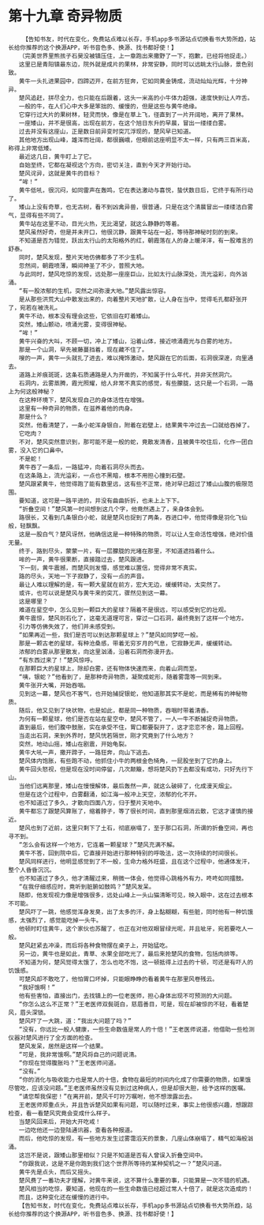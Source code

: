 # 第十九章 奇异物质
        【告知书友，时代在变化，免费站点难以长存，手机app多书源站点切换看书大势所趋，站长给你推荐的这个换源APP，听书音色多、换源、找书都好使！】
       （完美世界里熊孩子石昊没被镇压住，上一章跑出来撒野了一下，抱歉，已经将他捉走。）
       这里已是青阳镇最东边，院外就是成片的果林，非常安静，同时可以远眺太行山脉，景色别致。
       黄牛一头扎进果园中，四蹄迈开，在前方狂奔，它如同黄金铸成，流动灿灿光辉，十分神异。
       楚风追赶，拼尽全力，也只能在后跟着，这头一米高的小牛体力超强，速度快到让人咋舌。
       一般的牛，在人们心中大多是笨拙的、缓慢的，但是这些与黄牛绝缘。
       它穿行过大片的果树林，轻灵而快，像是在草上飞，径直到了一片开阔地，离开了果林。
       一座矮山，并不是很高，出现在前方，在这个旭日东升的早晨，冒出一缕缕白雾。
       过去并没有这座山，正是数日前异变时突兀浮现的，楚风早已知道。
       其他地方出现山峰，雄浑而壮阔，都很巍峨，但眼前这座明显不太一样，只有两三百米高，称得上非常低矮。
       最近这几日，黄牛盯上了它。
       自始至终，它都在凝视这个方向，密切关注，直到今天才开始行动。
       楚风诧异，这就是黄牛的目标？
       “哞！”
       黄牛低吼，很沉闷，如同雷声在轰鸣，它在表达激动与喜悦，蛰伏数日后，它终于有所行动了。
       矮山上没有奇草，也无古树，看不到凶禽异兽，很普通，只是在这个清晨冒出一缕缕洁白雾气，显得有些不同了。
       黄牛站在这里不动，目光火热，无比渴望，就这么静静的等着。
       楚风虽然好奇，但是并未开口，他很沉静，跟黄牛站在一起，等待那神秘时刻的到来。
       不知道是否为错觉，跃出太行山的太阳格外的红，朝霞落在人的身上暖洋洋，有一股难言的舒泰。
       同时，楚风发现，整片天地仿佛都多了不少生机。
       忽然间，朝霞喷薄，瞬间神圣了不少，普照大地。
       与此同时，楚风吃惊的发现，远处那一座座巨山，比如太行山脉深处，流光溢彩，向外汹涌。
       “有一股浓郁的生机，突然之间弥漫大地。”楚风露出惊容。
       是从那些洪荒大山中散发出来的，向着整片天地扩散，让人身在当中，觉得毛孔都舒张开了，宛若在被洗礼。
       黄牛不动，根本没有理会这些，它依旧在盯着矮山。
       突然，矮山颤动，喷涌光雾，变得很神秘。
       “哞！”
       黄牛兴奋的大叫，不顾一切，冲上了矮山，沿着山体，接近喷涌霞光与白雾的地方。
       那是一个山洞，早先被藤蔓挡着，现在藏不住了。
       嗖的一声，黄牛一头就扎了进去，难以掩饰激动，楚风跟在它的后面，石洞很深邃，向里通去。
       道路上斧痕斑斑，这条石质通路是人为开凿的，不知属于什么年代，并非天然洞穴。
       石洞内，云雾蒸腾，霞光照耀，给人非常不真实的感觉，有些朦胧，这只是一个石洞，一路上为何这般神秘？
       在这种环境下，楚风发现自己的身体活性在增强。
       这里有一种奇异的物质，在滋养着他的肉身。
       那是什么？
       突然，他看清楚了，一条小蛇浑身银白，附着在岩壁上，结果黄牛冲过去一口就给吞掉了。
       它吃肉？
       不对，楚风突然意识到，那可能不是一般的蛇，竟散发清香，且被黄牛咬住后，化作一团白雾，没入它的口鼻中。
       不是蛇！
       黄牛吞了一条后，一路猛冲，向着石洞尽头而去。
       在这条路上，流光溢彩，一点也不黑暗，根本不用担心撞到石壁。
       楚风跟紧黄牛，他觉得跑了能有数里远，这有些不正常，绝对早已超过了矮山山腹的极限范围。
       要知道，这可是一路平进的，并没有曲曲折折，也未上上下下。
       “折叠空间！”楚风第一时间想到这几个字，他竟然遇上了，亲身体会到。
       路很长，又看到几条银白小蛇，就是楚风也捉到了两条，吞进口中，他觉得像是羽化飞仙般，轻飘飘。
       这是一股白气？楚风讶然，他确信这是一种特殊的物质，可以让人生命活性增强，绝对价值无量。
       终于，路到尽头，蒙蒙一片，有一层朦胧的光堵在那里，不知道遮挡着什么。
       哞的一声，黄牛很果断，直接踏过去，楚风跟进。
       下一刻，黄牛震撼，而楚风则发懵，感觉难以置信，觉得非常不真实。
       路的尽头，天地一下子寂静了，没有一点的声音。
       最让人难以理解的是，有一颗大星就在前方，宏大无边，缓缓转动，太突然了。
       或许，也可以说是楚风与黄牛来的突兀，骤然见到这一幕。
       这是哪里？
       难道在星空中，怎么见到一颗巨大的星球？隔着不是很远，可以感受到它的壮观。
       黄牛震惊，楚风则石化了，这毫无道理可言，穿过一口石洞，最终竟到了这样一个地方。
       引力等仿佛失效了，他们并未感受到。
       “如果再近一些，我们是否可以到达那颗星球上？”楚风如同梦呓一般。
       那是一颗古老的星球，有种沧桑感，带着无穷岁月的气息，它寂静无声，缓缓转动。
       浓郁的白雾从那里散发，向这里汹涌，沿着石洞而弥漫开去。
       “有东西过来了！”楚风惊呼。
       在那颗巨大的星球上，除却白雾，还有物体快速而来，向着山洞而至。
       “咦，银蛇？”他看到了，是那种奇异物质，凝聚成蛇形，随着雾霭等一同到来。
       黄牛张开大嘴，开始吞咽。
       见到这一幕，楚风也不客气，也开始捕捉银蛇，他知道那其实不是蛇，而是稀有的神秘物质。
       随后，他又见到了块状物，也是如此，都是同一种物质，吞咽时带着清香。
       为何有一颗星球，他们是否在站在星空中，楚风不管了，一人一牛不断捕捉奇异物质。
       直到最后，他们腹中鼓胀，实在承受不住，胃口都要裂开了，这才恋恋不舍，踏上回程。
       当走出石洞，来到外界时，楚风恍若隔世，刚才究竟到了什么地方？
       突然，地动山摇，矮山在剧震，开始龟裂。
       黄牛大吼一声，撒开蹄子，一路狂奔，向山下逃去。
       楚风体内饱胀，有些跑不动，他抓住小牛的两根金色犄角，一屁股坐到了它的身上。
       黄牛回头怒视，但是现在没时间停留，几次颠簸，想将楚风扔下去都没有成功，只好先行下山。
       当他们远离那里，矮山在慢慢解体，最后轰然一声，就这么破碎了，化成漫天烟尘。
       但是在这个过程中，白雾翻涌，如江海一般冲上天空，浓郁的化不开。
       也不知道过了多久，才散向四面八方，归于整片天地中。
       黄牛都忘了跟楚风算账了，缩着脖子，等了很长时间，直到那里烟消云散，它这才谨慎的接近。
       楚风也到了近前，这里只剩下了土石，彻底崩塌了，至于那口石洞，所谓的折叠空间，再也寻不到。
       “怎么会有这样一个地方，它连着一颗星球？”楚风充满不解。
       黄牛不答，回到院中后，它直接开始进行那种特别的呼吸法，这一次持续的时间很长。
       楚风同样进行，他明显感觉到了不一般，生命力格外旺盛，且在这个过程中，他通体发汗，整个人昏昏沉沉。
       也不知道过了多久，他才清醒过来，稍微一体会，他觉得心跳格外有力，咚咚如同擂鼓。
       “在我仔细感应时，竟听到脏腑如鼓鸣？”楚风发呆。
       随即，他发现视力像是增强很多，远处山峰上一头山猫清晰可见，映入眼中，这在过去根本不可能。
       楚风吓了一跳，他感觉浑身发臭，出了太多的汗，身上黏糊糊，有些脏，同时他有一种饥饿感，太强烈了，感觉能吃掉一头牛。
       他顿时盯住黄牛，这个家伙也苏醒了，也正在对他双眼冒绿光呢，并且呲牙，宛若要吃人一般。
       楚风赶紧去冲澡，而后将各种食物摆在桌子上，开始猛吃。
       另一边，黄牛也是如此，青草、水果全部吃光了，最后来抢楚风的食物，包括肉排等。
       不知道为何，楚风觉得太饿了，怎么也吃不饱，这一顿抵得上过去的十顿，可还是有吓人的饥饿感。
       可楚风却不敢吃了，他怕胃口坏掉，只能眼睁睁的看着黄牛在那里风卷残云。
       “我好饿啊！”
       他有些害怕，直接出门，去找镇上的一位老医师，担心身体出现不可预测的大问题。
       “你怎么这么不正常？”王老医师双鬓斑白，慈眉善目，可是，现在却被惊的不轻，看着楚风，眉头深锁。
       楚风吓了一大跳，道：“我出大问题了吗？”
       “没有，你远比一般人健康，一些生命数值是常人的十倍！”王老医师说道，他借助一些检测仪器对楚风进行了全方面的检查。
       楚风发呆，居然是这样一个结果。
       “可是，我非常饿啊。”楚风将自己的问题说清。
       “你现在觉得腹胀吗？”王老医师问道。
       “没有。”
       “你的消化与吸收能力也是常人的十倍，食物在最短的时间内化成了你需要的物质，如果饿尽管吃，应该没问题。”王老医师虽然没有见到过这种病人，但是却很大胆，给予这样的医嘱。
       “请您帮我保密！”在离开前，楚风千叮咛万嘱咐，他不想泄露出去。
       王老医师郑重点头，并且告诉楚风如果有问题，可以随时过来，事实上他很感兴趣，想跟踪检查，看一看楚风究竟会变成什么样子。
       当楚风回来后，开始大开吃戒！
       一边吃他还一边登陆通讯器，查看各种报道。
       而后，他吃惊的发现，有一些地方发生过雾霭滔天的景象，几座山体崩塌了，精气如海般汹涌。
       这岂不是说，跟矮山那里相似？只是不知道是否有人曾误入折叠空间中。
       “你跟我说，这是不是你跑到我们这个世界所等待的某种契机之一？”楚风问道。
       黄牛先是点头，而后又摇头。
       楚风费了一番功夫才理解，对黄牛来说，这不算什么重要的事，只能算是一次不错的机遇。
       楚风相当的吃惊，要知道，他现在的一些生命数值已经超过常人十倍了，就是这次造成的！
       而且，这种变化还在缓慢的进行中。
       【告知书友，时代在变化，免费站点难以长存，手机app多书源站点切换看书大势所趋，站长给你推荐的这个换源APP，听书音色多、换源、找书都好使！】